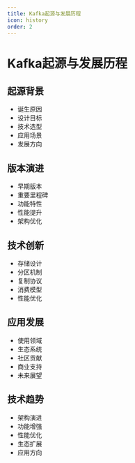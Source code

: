 ```yaml
---
title: Kafka起源与发展历程
icon: history
order: 2
---
```


# Kafka起源与发展历程

## 起源背景
- 诞生原因
- 设计目标
- 技术选型
- 应用场景
- 发展方向

## 版本演进
- 早期版本
- 重要里程碑
- 功能特性
- 性能提升
- 架构优化

## 技术创新
- 存储设计
- 分区机制
- 复制协议
- 消费模型
- 性能优化

## 应用发展
- 使用领域
- 生态系统
- 社区贡献
- 商业支持
- 未来展望

## 技术趋势
- 架构演进
- 功能增强
- 性能优化
- 生态扩展
- 应用方向
